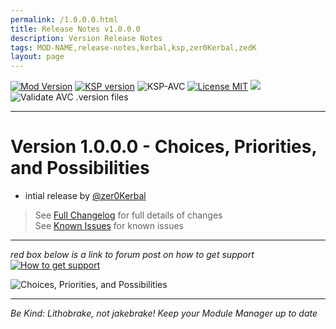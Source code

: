 ```yaml
---
permalink: /1.0.0.0.html
title: Release Notes v1.0.0.0
description: Version Release Notes
tags: MOD-NAME,release-notes,kerbal,ksp,zer0Kerbal,zedK
layout: page
---
```


<!-- ReleaseLayout.md v1.1.4.0
B9 Stock Patches (B9P)
created: 11 Aug 2018
updated: 26 Mar 2020 -->

[![Mod Version][shield:mod:static]][MOD:forum] 
[![KSP version][shield:ksp:static]][KSP:website] ![KSP-AVC][shield:kspavc] [![License MIT][shield:license]][LINK:license] [![][LOGO:mit]][LINK:license]  
![Validate AVC .version files][shield:avcvalid]  
***  

# Version 1.0.0.0 - Choices, Priorities, and Possibilities
- intial release by [@zer0Kerbal][LINK:zer0Kerbal]
> See [Full Changelog][MOD:changelog] for full details of changes  
> See [Known Issues][MOD:issues] for known issues   
***  
*red box below is a link to forum post on how to get support*  
[![How to get support][image:get-support]][thread:getsupport]

![][HERO:0]  
***
 *Be Kind: Lithobrake, not jakebrake! Keep your Module Manager up to date*

[MOD:license]:      https://github.com/zer0Kerbal/B9StockPatches/blob/master/LICENSE
[MOD:issues]:       https://github.com/zer0Kerbal/B9StockPatches/issues
[MOD:known]:        https://github.com/zer0Kerbal/B9StockPatches/wiki/Known-Issues
[MOD:forum]:        https://forum.kerbalspaceprogram.com/index.php?/topic/191045-*
[MOD:changelog]:    https://raw.githubusercontent.com/zer0Kerbal/B9StockPatches/master/Changelog.cfg
[KSP:website]:      http://kerbalspaceprogram.com/

<!-- static -->
[shield:mod:static]: https://img.shields.io/badge/B9%20Stock%20Patches%20version-1.0.0.0-orange.svg?style=plastic
[shield:code:static]:https://img.shields.io/badge/CODE-%3C.NET%203.5%3E%20%3CUnity%202017.1.3p1%3E%20%3CC%23%3E-blue?style=plastic
[shield:ksp:static]: https://img.shields.io/badge/KSP%20version-1.8.1-3Cf.svg?style=plastic

[shield:mod:latest]: https://img.shields.io/github/v/release/zer0Kerbal/B9StockPatches?include_prereleases?style=plastic
[shield:mod]: https://img.shields.io/endpoint?url=https://raw.githubusercontent.com/zer0Kerbal/B9StockPatches/master/json/mod.json
[shield:ksp]: https://img.shields.io/endpoint?url=https://raw.githubusercontent.com/zer0Kerbal/B9StockPatches/master/json/ksp.json
[shield:license]: https://img.shields.io/endpoint?url=https://raw.githubusercontent.com/zer0Kerbal/B9StockPatches/master/json/license.json
[shield:code]: https://img.shields.io/endpoint?url=https://raw.githubusercontent.com/zer0Kerbal/B9StockPatches/master/json/code.json  
[shield:kspavc]:     https://img.shields.io/badge/KSP-AVC--supported-brightgreen.svg?style=plastic
[shield:avcvalid]:    https://github.com/zer0Kerbal/B9StockPatches/workflows/Validate%20AVC%20.version%20files/badge.svg  
  
[image:get-support]:    https://i.postimg.cc/vHP6zmrw/image.png

[LINK:license]: https://github.com/zer0Kerbal/B9StockPatches/blob/master/License.md "MIT"  
[thread:getsupport]: https://forum.kerbalspaceprogram.com/index.php?/topic/83212-*  "Link to thread on how to get support"  
[LINK:zer0Kerbal]: https://forum.kerbalspaceprogram.com/index.php?/profile/190933-zer0kerbal/  "zer0Kerbal"  

<!--- license logo urls -->
[LOGO:mit]:   https://i.postimg.cc/bvjfsMP5/MIT-17x17.png

<!--- release graphic(s) -->
[HERO:0]: https://raw.githubusercontent.com/zer0Kerbal/B9StockPatches/master/graphics/B9StockSwitch-hero02-750x750.png "Choices, Priorities, and Possibilities"

<!--
GPLv2 2020
zer0Kerbal
-->